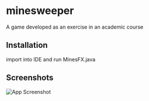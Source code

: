 
# minesweeper

A game developed as an exercise in an academic course



## Installation

import into IDE and run MinesFX.java
    
## Screenshots

![App Screenshot](https://via.placeholder.com/468x300?text=App+Screenshot+Here)

